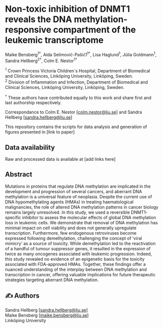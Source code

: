 # Non-toxic inhibition of DNMT1 reveals the DNA methylation-responsive compartment of the leukemic transcriptome

Maike Bensberg<sup>1†</sup>, Aida Selimović-Pašić1<sup>1†</sup>, Lisa Haglund<sup>1</sup>, Júlia Goldmann<sup>1</sup>, Sandra Hellberg<sup>2†</sup>, Colm E. Nestor<sup>1†</sup>


<sup>1</sup> Crown Princess Victoria Children´s Hospital, Department of Biomedical and Clinical Sciences, Linköping University, Linköping, Sweden.<br />
<sup>2</sup> Division of Inflammation and Infection, Department of Biomedical and Clinical Sciences, Linköping University, Linköping, Sweden.<br />

<sup>†</sup> These authors have contributed equally to this work and share first and last authorship respectively. 

Correspondance to Colm E. Nestor [colm.nestor@liu.se] and Sandra Hellberg [sandra.hellberg@liu.se]

This repository contains the scripts for data analysis and generation of figures presented in [link to paper]

## Data availability

Raw and processed data is available at [add links here]

## Abstract
Mutations in proteins that regulate DNA methylation are implicated in the development and progression of several cancers, and aberrant DNA methylation is a universal feature of neoplasia. Despite the current use of DNA hypomethylating agents (HMAs) in treating haematological malignancies, the role of altered DNA methylation patterns in cancer biology remains largely unresolved. In this study, we used a reversible DNMT1-specific inhibitor to assess the molecular effects of global DNA methylation loss in leukemic cells. We demonstrate that removal of DNA methylation has minimal impact on cell viability and does not generally upregulate transcription. Furthermore, few endogenous retroviruses become expressed following demethylation, challenging the concept of ‘viral mimicry’ as a source of toxicity. While demethylation led to the reactivation of a handful of tumour suppressor genes, it resulted in the expression of twice as many oncogenes associated with leukemic progression. Indeed, this study revealed no evidence of an epigenetic basis for the toxicity associated with FDA-approved HMAs. Together, these findings offer a nuanced understanding of the interplay between DNA methylation and transcription in cancer, offering valuable implications for future therapeutic strategies targeting aberrant DNA methylation.
## :writing_hand: Authors

Sandra Hellberg [sandra.hellberg@liu.se] <br />
Maike Bensberg [maike.bensberg@liu.se] <br />
Linköping University


